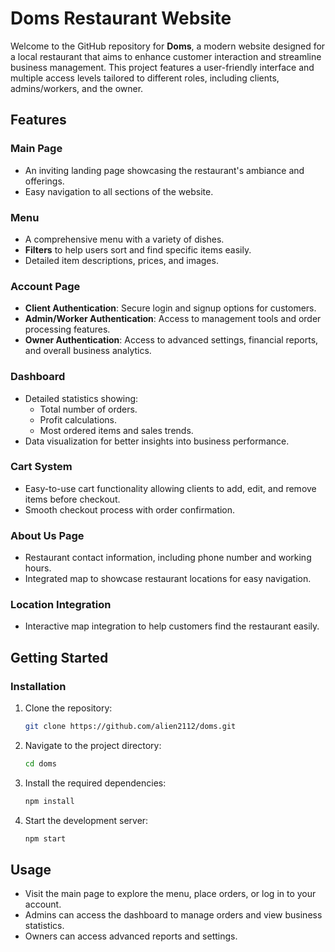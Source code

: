 # Doms Restaurant Website

Welcome to the GitHub repository for **Doms**, a modern website designed for a local restaurant that aims to enhance customer interaction and streamline business management. This project features a user-friendly interface and multiple access levels tailored to different roles, including clients, admins/workers, and the owner.

## Features

### Main Page
- An inviting landing page showcasing the restaurant's ambiance and offerings.
- Easy navigation to all sections of the website.

### Menu
- A comprehensive menu with a variety of dishes.
- **Filters** to help users sort and find specific items easily.
- Detailed item descriptions, prices, and images.

### Account Page
- **Client Authentication**: Secure login and signup options for customers.
- **Admin/Worker Authentication**: Access to management tools and order processing features.
- **Owner Authentication**: Access to advanced settings, financial reports, and overall business analytics.

### Dashboard
- Detailed statistics showing:
  - Total number of orders.
  - Profit calculations.
  - Most ordered items and sales trends.
- Data visualization for better insights into business performance.

### Cart System
- Easy-to-use cart functionality allowing clients to add, edit, and remove items before checkout.
- Smooth checkout process with order confirmation.

### About Us Page
- Restaurant contact information, including phone number and working hours.
- Integrated map to showcase restaurant locations for easy navigation.

### Location Integration
- Interactive map integration to help customers find the restaurant easily.

## Getting Started


### Installation
1. Clone the repository: 
   ```bash
   git clone https://github.com/alien2112/doms.git
   ```
2. Navigate to the project directory:
   ```bash
   cd doms
   ```
3. Install the required dependencies:
   ```bash
   npm install
   ```
4. Start the development server:
   ```bash
   npm start
   ```

## Usage
- Visit the main page to explore the menu, place orders, or log in to your account.
- Admins can access the dashboard to manage orders and view business statistics.
- Owners can access advanced reports and settings.
